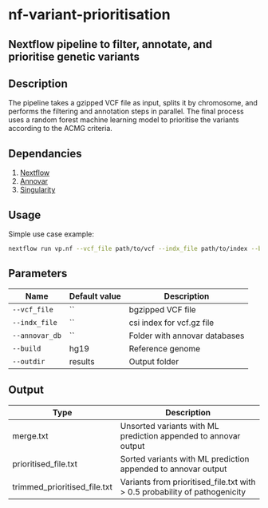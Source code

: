 # nf-variant-prioritisation

## Nextflow pipeline to filter, annotate, and prioritise genetic variants

## Description
The pipeline takes a gzipped VCF file as input, splits it by chromosome, and performs the filtering and annotation steps in parallel. The final process uses a random forest machine learning model to prioritise the variants according to the ACMG criteria.

## Dependancies
1. [Nextflow](https://www.nextflow.io)
2. [Annovar](http://annovar.openbioinformatics.org/en/latest/)  
3. [Singularity](https://docs.sylabs.io/guides/3.0/user-guide/index.html)

## Usage
Simple use case example:
```bash
nextflow run vp.nf --vcf_file path/to/vcf --indx_file path/to/index --build hg19 --annovar_db path/to/humandb --outdir path/to/output/directory
```
## Parameters
| Name      | Default value | Description     |
|-----------|---------------|-----------------|
| `--vcf_file`    |  ``  | bgzipped VCF file |
| `--indx_file`     |  `` | csi index for vcf.gz file |
| `--annovar_db`    |  ``  |  Folder with annovar databases |
| `--build`    |  hg19 |  Reference genome |
| `--outdir` | results  |  Output folder |

## Output
  | Type      | Description     |
  |-----------|---------------|
  | merge.txt      | Unsorted variants with ML prediction appended to annovar output |
  | prioritised_file.txt  | Sorted variants with ML prediction appended to annovar output |
  | trimmed_prioritised_file.txt  | Variants from prioritised_file.txt with > 0.5 probability of pathogenicity |
